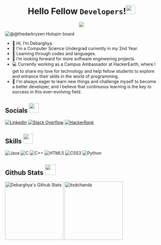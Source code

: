 <p align="center">
  
  <h1 align="center"> Hello Fellow <code>Developers</code>!<img src="https://raw.githubusercontent.com/MartinHeinz/MartinHeinz/master/wave.gif" width="30px"></h1>
</p>
<p style=" color: #00FF00; text-align: center;">
  <a href="https://github.com/DenverCoder1/readme-typing-svg">
    <img src="https://readme-typing-svg.herokuapp.com?&font=terminus&color=00FF00&size=24&center=true&width=500&height=60&lines=01010111+01100101+01101100+01100011+01101111+01101101+01100101+00101100+01110100+01101111+00100000+01101101+01111001+00101100+01000111+01001000+01010101+01000010+00100000+01010000+01110010+01101111+01100110+01101001+01101100+01100101+00100001">
  </a>

![@@thedarkryzen Holopin board](https://holopin.io/api/user/board?user=thedarkryzen)

- 👋 Hi, I’m Debarghya.
- 💼 I'm a Computer Science Undergrad currently in my 2nd Year.
- 💬 Learning through codes and languages.
- 👯 I’m looking forward for more software engineering projects.
- 💻 Currently working as a Campus Ambassador at HackerEarth, where I get to share my love for technology and help fellow students to explore and enhance their skills in the world of programming.
- 🚀 I'm always eager to learn new things and challenge myself to become a better developer, and I believe that continuous learning is the key to success in this ever-evolving field.

<h2> Socials <img
    src="https://media2.giphy.com/media/QssGEmpkyEOhBCb7e1/giphy.gif?cid=ecf05e47a0n3gi1bfqntqmob8g9aid1oyj2wr3ds3mg700bl&rid=giphy.gif"
    width=32px> </h2>

[![LinkedIn](https://img.shields.io/badge/LinkedIn-0077B5?style=for-the-badge&logo=linkedin&logoColor=white)](https://www.linkedin.com/in/debarghya03/)
[![Stack Overflow](https://img.shields.io/badge/Stack_Overflow-FE7A16?style=for-the-badge&logo=stack-overflow&logoColor=white)](https://stackoverflow.com/users/19224723/debarghya-chanda)
[![HackerRank](https://img.shields.io/badge/-Hackerrank-2EC866?style=for-the-badge&logo=HackerRank&logoColor=white)](https://www.hackerrank.com/itsdchanda)


<h2> Skills <img
    src="https://media2.giphy.com/media/QssGEmpkyEOhBCb7e1/giphy.gif?cid=ecf05e47a0n3gi1bfqntqmob8g9aid1oyj2wr3ds3mg700bl&rid=giphy.gif"
    width=32px> </h2>

![Java](https://img.shields.io/badge/java-%23ED8B00.svg?style=for-the-badge&logo=java&logoColor=white)
![C](https://img.shields.io/badge/c-%2300599C.svg?style=for-the-badge&logo=c&logoColor=white)
![C++](https://img.shields.io/badge/c++-%2300599C.svg?style=for-the-badge&logo=c%2B%2B&logoColor=white)
![HTML5](https://img.shields.io/badge/html5-%23E34F26.svg?style=for-the-badge&logo=html5&logoColor=white)
![CSS3](https://img.shields.io/badge/css3-%231572B6.svg?style=for-the-badge&logo=css3&logoColor=white)
![Python](https://img.shields.io/badge/python-3670A0?style=for-the-badge&logo=python&logoColor=ffdd54)

  <h2> Github Stats <img
      src="https://i.pinimg.com/originals/65/c4/f4/65c4f452571be1261e9c623f7da488ac.gif" width=35px> </h2>

<p align="center">
  <div style="display: flex;">
    <a href="https://github.com/anuraghazra/github-readme-stats">
      <img alt="Debarghya's Github Stats" src="https://github-readme-stats.vercel.app/api?username=itsdchanda&show_icons=true&count_private=true&theme=algolia" height="192px" />
    </a>
    &nbsp;
    <img src="https://github-readme-stats.vercel.app/api/top-langs?username=itsdchanda&show_icons=true&locale=en&layout=compact&theme=algolia" alt="itsdchanda" height="192px" />
  </div>
</p>

  </div>
</div>
